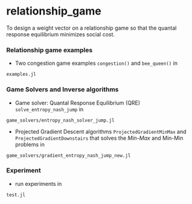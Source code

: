 # relationship_game

To design a weight vector on a relationship game so that the quantal response equilibrium minimizes social cost.

### Relationship game examples
* Two congestion game examples `congestion()` and `bee_queen()` in
```
examples.jl
```

### Game Solvers and Inverse algorithms
* Game solver: Quantal Response Equilibrium (QRE) `solve_entropy_nash_jump` in
```
game_solvers/entropy_nash_solver_jump.jl
```
* Projected Gradient Descent algorithms `ProjectedGradientMinMax` and `ProjectedGradientDownstairs` that solves the *Min-Max* and Min-Min problems in
```
game_solvers/gradient_entropy_nash_jump_new.jl
```

### Experiment
* run experiments in
```
test.jl
```
